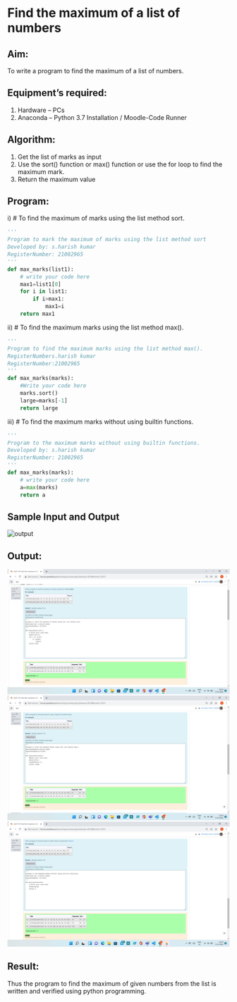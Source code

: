 # Find the maximum of a list of numbers
## Aim:
To write a program to find the maximum of a list of numbers.
## Equipment’s required:
1.	Hardware – PCs
2.	Anaconda – Python 3.7 Installation / Moodle-Code Runner
## Algorithm:
1.	Get the list of marks as input
2.	Use the sort() function or max() function or use the for loop to find the maximum mark.
3.	Return the maximum value
## Program:

i)	# To find the maximum of marks using the list method sort.
```Python
''' 
Program to mark the maximum of marks using the list method sort
Developed by: s.harish kumar
RegisterNumber: 21002965
'''
def max_marks(list1):
    # write your code here
    max1=list1[0]
    for i in list1:
        if i>max1:
            max1=i
    return max1


```

ii)	# To find the maximum marks using the list method max().
```Python
''' 
Program to find the maximum marks using the list method max().
RegisterNumbers.harish kumar
RegisterNumber:21002965 
'''
def max_marks(marks):
    #Write your code here
    marks.sort()
    large=marks[-1]
    return large


```

iii) # To find the maximum marks without using builtin functions.
```Python
''' 
Program to the maximum marks without using builtin functions.
Developed by: s.harish kumar
RegisterNumber: 21002965
'''
def max_marks(marks):
    # write your code here
    a=max(marks)
    return a


```
## Sample Input and Output
![output](./img/max_marks1.jpg) 

## Output:
![output](1.png) 
![output](2.png) 
![output](3.png) 
## Result:
Thus the program to find the maximum of given numbers from the list is written and verified using python programming.